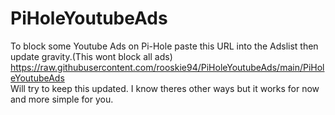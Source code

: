 # PiHoleYoutubeAds
To block some Youtube Ads on Pi-Hole paste this URL into the Adslist then update gravity.(This wont block all ads) <br>
https://raw.githubusercontent.com/rooskie94/PiHoleYoutubeAds/main/PiHoleYoutubeAds <br>
Will try to keep this updated. I know theres other ways but it works for now and more simple for you.
